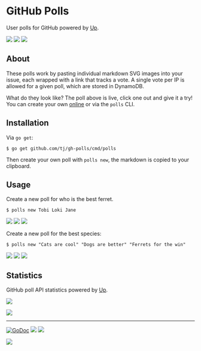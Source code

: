 # GitHub Polls

User polls for GitHub powered by [Up](https://github.com/apex/up).

[![](https://m131jyck4m.execute-api.us-west-2.amazonaws.com/prod/poll/01BM2T00TMSDTZWJ1RP6TQF200/Option%20A)](https://m131jyck4m.execute-api.us-west-2.amazonaws.com/prod/poll/01BM2T00TMSDTZWJ1RP6TQF200/Option%20A/vote)
[![](https://m131jyck4m.execute-api.us-west-2.amazonaws.com/prod/poll/01BM2T00TMSDTZWJ1RP6TQF200/Option%20B)](https://m131jyck4m.execute-api.us-west-2.amazonaws.com/prod/poll/01BM2T00TMSDTZWJ1RP6TQF200/Option%20B/vote)
[![](https://m131jyck4m.execute-api.us-west-2.amazonaws.com/prod/poll/01BM2T00TMSDTZWJ1RP6TQF200/Option%20C)](https://m131jyck4m.execute-api.us-west-2.amazonaws.com/prod/poll/01BM2T00TMSDTZWJ1RP6TQF200/Option%20C/vote)

## About

These polls work by pasting individual markdown SVG images into your issue, each wrapped with a link that tracks a vote. A single vote per IP is allowed for a given poll, which are stored in DynamoDB.

What do they look like? The poll above is live, click one out and give it a try! You can create your own [online](http://gh-polls.netlify.com/) or via the `polls` CLI.

## Installation

Via `go get`:

```
$ go get github.com/tj/gh-polls/cmd/polls
```

Then create your own poll with `polls new`, the markdown is copied to your clipboard.

## Usage

Create a new poll for who is the best ferret.

```
$ polls new Tobi Loki Jane
```

[![](https://m131jyck4m.execute-api.us-west-2.amazonaws.com/prod/poll/01BM2ZHFZXYKQV9N3HNFXCBH3N/Tobi)](https://m131jyck4m.execute-api.us-west-2.amazonaws.com/prod/poll/01BM2ZHFZXYKQV9N3HNFXCBH3N/Tobi/vote)
[![](https://m131jyck4m.execute-api.us-west-2.amazonaws.com/prod/poll/01BM2ZHFZXYKQV9N3HNFXCBH3N/Loki)](https://m131jyck4m.execute-api.us-west-2.amazonaws.com/prod/poll/01BM2ZHFZXYKQV9N3HNFXCBH3N/Loki/vote)
[![](https://m131jyck4m.execute-api.us-west-2.amazonaws.com/prod/poll/01BM2ZHFZXYKQV9N3HNFXCBH3N/Jane)](https://m131jyck4m.execute-api.us-west-2.amazonaws.com/prod/poll/01BM2ZHFZXYKQV9N3HNFXCBH3N/Jane/vote)

Create a new poll for the best species:

```
$ polls new "Cats are cool" "Dogs are better" "Ferrets for the win"
```

[![](https://m131jyck4m.execute-api.us-west-2.amazonaws.com/prod/poll/01BM2ZHPN7BA19X15SQDGX4D88/Cats%20are%20cool)](https://m131jyck4m.execute-api.us-west-2.amazonaws.com/prod/poll/01BM2ZHPN7BA19X15SQDGX4D88/Cats%20are%20cool/vote)
[![](https://m131jyck4m.execute-api.us-west-2.amazonaws.com/prod/poll/01BM2ZHPN7BA19X15SQDGX4D88/Dogs%20are%20better)](https://m131jyck4m.execute-api.us-west-2.amazonaws.com/prod/poll/01BM2ZHPN7BA19X15SQDGX4D88/Dogs%20are%20better/vote)
[![](https://m131jyck4m.execute-api.us-west-2.amazonaws.com/prod/poll/01BM2ZHPN7BA19X15SQDGX4D88/Ferrets%20for%20the%20win)](https://m131jyck4m.execute-api.us-west-2.amazonaws.com/prod/poll/01BM2ZHPN7BA19X15SQDGX4D88/Ferrets%20for%20the%20win/vote)

## Statistics

GitHub poll API statistics powered by [Up](https://github.com/apex/up).

![](https://q3qxtefzqa.execute-api.us-west-2.amazonaws.com/production/timeseries/start:-1M/title:Requests)

![](https://q3qxtefzqa.execute-api.us-west-2.amazonaws.com/production/timeseries/title:Latency/start:-1M/metric:Latency/stat:Average/x-suffix:%20ms/max-points:100)

---

[![GoDoc](https://godoc.org/github.com/tj/gh-polls?status.svg)](https://godoc.org/github.com/tj/gh-polls)
![](https://img.shields.io/badge/license-MIT-blue.svg)
![](https://img.shields.io/badge/status-experimental-orange.svg)

<a href="https://apex.sh"><img src="http://tjholowaychuk.com:6000/svg/sponsor"></a>
